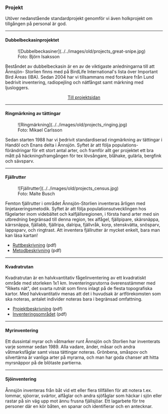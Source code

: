 ### Projekt

Utöver nedanstående standardprojekt genomför vi även holkprojekt om tillgången på personal är god.

- - -

#### Dubbelbeckasinprojektet

<figure>![Dubbelbeckasiner](../../images/old/projects_great-snipe.jpg)<figcaption>Foto: Björn Isaksson</figcaption></figure>

Beståndet av dubbelbeckasin är en av de viktigaste anledningarna till att Ånnsjön- Storlien finns med på BirdLife International's lista över Important Bird Areas (IBA). Sedan 2004 har vi tillsammans med forskare från Lund bedrivit inventering, radiopejling och nätfångst samt märkning med ljusloggers.

<p style="text-align:center">
    <a href="#projects/great-snipe" class="button">Till projektsidan</a></p>

- - -

#### Ringmärkning av tättingar

<figure>![Ringmärkning](../../images/old/projects_ringing.jpg)<figcaption>Foto: Mikael Carlsson</figcaption></figure>

Sedan starten 1988 har vi bedrivit standardiserad ringmärkning av tättingar i Handöl och Enans delta i Ånnsjön. Syftet är att följa populations- förändringar för ett stort antal arter, och framför allt ger projektet ett bra mått på häckningsframgången för tex lövsångare, blåhake, gulärla, bergfink och sävsparv.

- - -

#### Fjällrutter

<figure>![Fjällrutter](../../images/old/projects_census.jpg)<figcaption>Foto: Malte Busch</figcaption></figure>

Femton fjällrutter i området Ånnsjön-Storlien inventeras årligen med linjetaxerings&shy;metodik. Syftet är att följa populationsutvecklingen hos fågelarter inom videbältet och kalfjällsregionen, i första hand arter med sin utbredning begränsad till denna region, tex alfågel, fjällpipare, skärsnäppa, kärrsnäppa, fjällabb, fjällripa, dalripa, fjällvråk, korp, stenskvätta, snösparv, lappsparv, och ringtrast. Att inventera fjällrutter är mycket enkelt, bara man kan läsa kartan!

- [Ruttbeskrivning][fjr1] (pdf)
- [Metodbeskrivning][fjr2] (pdf)

[fjr1]: </file/projects/fjallrutter-beskrivning.pdf>
[fjr2]: </file/projects/fjallrutter-metod.pdf>

- - -

#### Kvadratrutan

Kvadratrutan är en halvkvantitativ fågelinventering av ett kvadratiskt område med storleken 1x1 km. Inventeringsrutorna överensstämmer med "Rikets nät", det svarta rutnät som finns inlagt på de flesta topografiska kartor. Med halvkvantitativ menas att det i huvudsak är artförekomsten som ska noteras, antalet individer noteras bara i begränsad omfattning.

- [Projektbeskrivning][kvn1] (pdf)
- [Inventeringsområdet][kvn2] (pdf)

[kvn1]: </file/projects/kvadratrutan-beskrivning.pdf>
[kvn2]: </file/projects/kvadratrutan-omradet.pdf>

- - -

#### Myrinventering

Ett dussintal myrar och våtmarker runt Ånnsjön och Storlien har inventerats varje sommar sedan 1989. Alla vadare, änder, måsar och andra våtmarksfåglar samt vissa tättingar noteras. Grönbena, småspov och silvertärna är vanliga arter på myrarna, och man har goda chanser att hitta myrsnäppor på de blötaste partierna.

- - -

#### Sjöinventering

Ånnsjön inventeras från båt vid ett eller flera tillfällen för att notera t.ex. lommar, sjöorrar, svärtor, alfåglar och andra sjöfåglar som häckar i sjön eller rastar på sin väg upp mot ännu frusna fjällsjöar. Ett lagarbete för tre personer där en kör båten, en spanar och identifierar och en antecknar.
